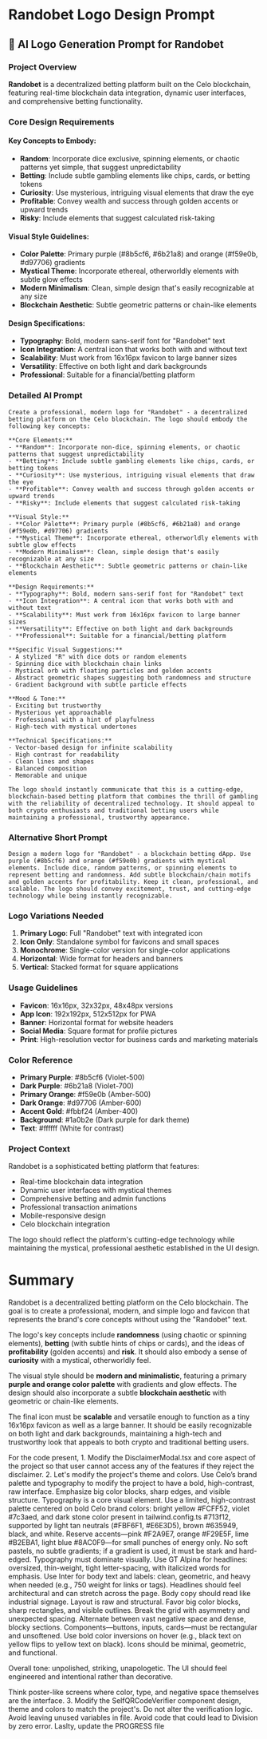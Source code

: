 # Randobet Logo Design Prompt

## 🎨 AI Logo Generation Prompt for Randobet

### Project Overview
**Randobet** is a decentralized betting platform built on the Celo blockchain, featuring real-time blockchain data integration, dynamic user interfaces, and comprehensive betting functionality.

### Core Design Requirements

#### Key Concepts to Embody:
- **Random**: Incorporate dice exclusive, spinning elements, or chaotic patterns yet simple, that suggest unpredictability
- **Betting**: Include subtle gambling elements like chips, cards, or betting tokens
- **Curiosity**: Use mysterious, intriguing visual elements that draw the eye
- **Profitable**: Convey wealth and success through golden accents or upward trends
- **Risky**: Include elements that suggest calculated risk-taking

#### Visual Style Guidelines:
- **Color Palette**: Primary purple (#8b5cf6, #6b21a8) and orange (#f59e0b, #d97706) gradients
- **Mystical Theme**: Incorporate ethereal, otherworldly elements with subtle glow effects
- **Modern Minimalism**: Clean, simple design that's easily recognizable at any size
- **Blockchain Aesthetic**: Subtle geometric patterns or chain-like elements

#### Design Specifications:
- **Typography**: Bold, modern sans-serif font for "Randobet" text
- **Icon Integration**: A central icon that works both with and without text
- **Scalability**: Must work from 16x16px favicon to large banner sizes
- **Versatility**: Effective on both light and dark backgrounds
- **Professional**: Suitable for a financial/betting platform

### Detailed AI Prompt

```
Create a professional, modern logo for "Randobet" - a decentralized betting platform on the Celo blockchain. The logo should embody the following key concepts:

**Core Elements:**
- **Random**: Incorporate non-dice, spinning elements, or chaotic patterns that suggest unpredictability
- **Betting**: Include subtle gambling elements like chips, cards, or betting tokens
- **Curiosity**: Use mysterious, intriguing visual elements that draw the eye
- **Profitable**: Convey wealth and success through golden accents or upward trends
- **Risky**: Include elements that suggest calculated risk-taking

**Visual Style:**
- **Color Palette**: Primary purple (#8b5cf6, #6b21a8) and orange (#f59e0b, #d97706) gradients
- **Mystical Theme**: Incorporate ethereal, otherworldly elements with subtle glow effects
- **Modern Minimalism**: Clean, simple design that's easily recognizable at any size
- **Blockchain Aesthetic**: Subtle geometric patterns or chain-like elements

**Design Requirements:**
- **Typography**: Bold, modern sans-serif font for "Randobet" text
- **Icon Integration**: A central icon that works both with and without text
- **Scalability**: Must work from 16x16px favicon to large banner sizes
- **Versatility**: Effective on both light and dark backgrounds
- **Professional**: Suitable for a financial/betting platform

**Specific Visual Suggestions:**
- A stylized "R" with dice dots or random elements
- Spinning dice with blockchain chain links
- Mystical orb with floating particles and golden accents
- Abstract geometric shapes suggesting both randomness and structure
- Gradient background with subtle particle effects

**Mood & Tone:**
- Exciting but trustworthy
- Mysterious yet approachable
- Professional with a hint of playfulness
- High-tech with mystical undertones

**Technical Specifications:**
- Vector-based design for infinite scalability
- High contrast for readability
- Clean lines and shapes
- Balanced composition
- Memorable and unique

The logo should instantly communicate that this is a cutting-edge, blockchain-based betting platform that combines the thrill of gambling with the reliability of decentralized technology. It should appeal to both crypto enthusiasts and traditional betting users while maintaining a professional, trustworthy appearance.
```

### Alternative Short Prompt

```
Design a modern logo for "Randobet" - a blockchain betting dApp. Use purple (#8b5cf6) and orange (#f59e0b) gradients with mystical elements. Include dice, random patterns, or spinning elements to represent betting and randomness. Add subtle blockchain/chain motifs and golden accents for profitability. Keep it clean, professional, and scalable. The logo should convey excitement, trust, and cutting-edge technology while being instantly recognizable.
```

### Logo Variations Needed

1. **Primary Logo**: Full "Randobet" text with integrated icon
2. **Icon Only**: Standalone symbol for favicons and small spaces
3. **Monochrome**: Single-color version for single-color applications
4. **Horizontal**: Wide format for headers and banners
5. **Vertical**: Stacked format for square applications

### Usage Guidelines

- **Favicon**: 16x16px, 32x32px, 48x48px versions
- **App Icon**: 192x192px, 512x512px for PWA
- **Banner**: Horizontal format for website headers
- **Social Media**: Square format for profile pictures
- **Print**: High-resolution vector for business cards and marketing materials

### Color Reference

- **Primary Purple**: #8b5cf6 (Violet-500)
- **Dark Purple**: #6b21a8 (Violet-700)
- **Primary Orange**: #f59e0b (Amber-500)
- **Dark Orange**: #d97706 (Amber-600)
- **Accent Gold**: #fbbf24 (Amber-400)
- **Background**: #1a0b2e (Dark purple for dark theme)
- **Text**: #ffffff (White for contrast)

### Project Context

Randobet is a sophisticated betting platform that features:
- Real-time blockchain data integration
- Dynamic user interfaces with mystical themes
- Comprehensive betting and admin functions
- Professional transaction animations
- Mobile-responsive design
- Celo blockchain integration

The logo should reflect the platform's cutting-edge technology while maintaining the mystical, professional aesthetic established in the UI design.


# Summary

Randobet is a decentralized betting platform on the Celo blockchain. The goal is to create a professional, modern, and simple logo and favicon that represents the brand's core concepts without using the "Randobet" text.

The logo's key concepts include **randomness** (using chaotic or spinning elements), **betting** (with subtle hints of chips or cards), and the ideas of **profitability** (golden accents) and **risk**. It should also embody a sense of **curiosity** with a mystical, otherworldly feel.

The visual style should be **modern and minimalistic**, featuring a primary **purple and orange color palette** with gradients and glow effects. The design should also incorporate a subtle **blockchain aesthetic** with geometric or chain-like elements.

The final icon must be **scalable** and versatile enough to function as a tiny 16x16px favicon as well as a large banner. It should be easily recognizable on both light and dark backgrounds, maintaining a high-tech and trustworthy look that appeals to both crypto and traditional betting users.



For the code present, 1. Modify the DisclaimerModal.tsx and core aspect of the project so that user cannot access any of the features if they reject the disclaimer. 2. Let's modify the project's theme and colors. Use Celo’s brand palette and typography to modify the project to have a bold, high-contrast, raw interface. Emphasize big color blocks, sharp edges, and visible structure. Typography is a core visual element. Use a limited, high-contrast palette centered on bold Celo brand colors: bright yellow #FCFF52, violet #7c3aed, and dark stone color present in tailwind.config.ts #713f12, supported by light tan neutrals (#FBF6F1, #E6E3D5), brown #635949, black, and white. Reserve accents—pink #F2A9E7, orange #F29E5F, lime #B2EBA1, light blue #8AC0F9—for small punches of energy only. No soft pastels, no subtle gradients; if a gradient is used, it must be stark and hard-edged. Typography must dominate visually. Use GT Alpina for headlines: oversized, thin-weight, tight letter-spacing, with italicized words for emphasis. Use Inter for body text and labels: clean, geometric, and heavy when needed (e.g., 750 weight for links or tags). Headlines should feel architectural and can stretch across the page. Body copy should read like industrial signage. Layout is raw and structural. Favor big color blocks, sharp rectangles, and visible outlines. Break the grid with asymmetry and unexpected spacing. Alternate between vast negative space and dense, blocky sections. Components—buttons, inputs, cards—must be rectangular and unsoftened. Use bold color inversions on hover (e.g., black text on yellow flips to yellow text on black). Icons should be minimal, geometric, and functional.

Overall tone: unpolished, striking, unapologetic. The UI should feel engineered and intentional rather than decorative.

Think poster-like screens where color, type, and negative space themselves are the interface. 3. Modify the SelfQRCodeVerifier component design, theme and colors to match the project's. Do not alter the verification logic. Avoid leaving unused variables in file. Avoid code that could lead to Division by zero error. Laslty, update the PROGRESS file